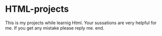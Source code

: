 # HTML-projects
This is my projects while learnig Html.
Your sussations are very helpful for me.
If you get any mistake please reply me.
end.
